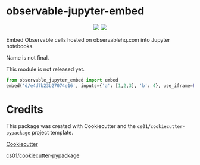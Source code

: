# observable-jupyter-embed
<p align="center">

<a href="https://pypi.python.org/pypi/observable_jupyter_embed">
<img src="https://img.shields.io/pypi/v/observable_jupyter_embed.svg" /></a>
<a href="https://travis-ci.org/thomasballinger/observable_jupyter_embed"><img src="https://travis-ci.org/thomasballinger/observable_jupyter_embed.svg?branch=master" /></a>
</p>
Embed Observable cells hosted on observablehq.com into Jupyter notebooks.

Name is not final.

This module is not released yet.

~~~py
from observable_jupyter_embed import embed
embed('d/e4d7b23b27074e16', inputs={'a': [1,2,3], 'b': 4}, use_iframe=False)
~~~

# Credits
This package was created with Cookiecutter and the `cs01/cookiecutter-pypackage` project template.

[Cookiecutter](https://github.com/audreyr/cookiecutter)

[cs01/cookiecutter-pypackage](https://github.com/cs01/cookiecutter-pypackage)
